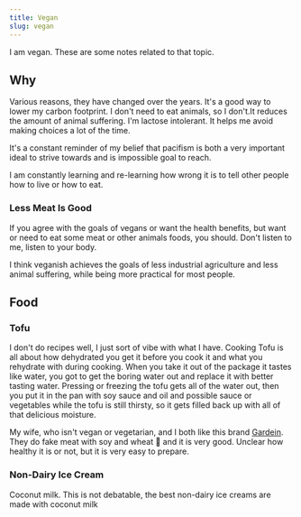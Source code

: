 ```yaml
---
title: Vegan
slug: vegan
---
```


I am vegan. These are some notes related to that topic. 

## Why

Various reasons, they have changed over the years. It's a good way to lower my carbon footprint. I don't need to eat animals, so I don't.It reduces the amount of animal suffering. I'm lactose intolerant. It helps me avoid making choices a lot of the time.

It's a constant reminder of my belief that pacifism is both a very important ideal to strive towards and is impossible goal to reach.

I am constantly learning and re-learning how wrong it is to tell other people how to live or how to eat.

### Less Meat Is Good

If you agree with the goals of vegans or want the health benefits, but want or need to eat some meat or other animals foods, you should. Don't listen to me, listen to your body.

I think veganish achieves the goals of less industrial agriculture and less animal suffering, while being more practical for most people.

## Food

### Tofu

I don't do recipes well, I just sort of vibe with what I have. Cooking Tofu is all about how dehydrated you get it before you cook it and what you rehydrate with during cooking. When you take it out of the package it tastes like water, you got to get the boring water out and replace it with better tasting water. Pressing or freezing the tofu gets all of the water out, then you put it in the pan with soy sauce and oil and possible sauce or vegetables while the tofu is still thirsty, so it gets filled back up with all of that delicious moisture.

 My wife, who isn't vegan or vegetarian, and I both like this brand [Gardein](https://www.gardein.com/). They do fake meat with soy and wheat 🦅 and it is very good. Unclear how healthy it is or not, but it is very easy to prepare.

### Non-Dairy Ice Cream

Coconut milk. This is not debatable, the best non-dairy ice creams are made with coconut milk
